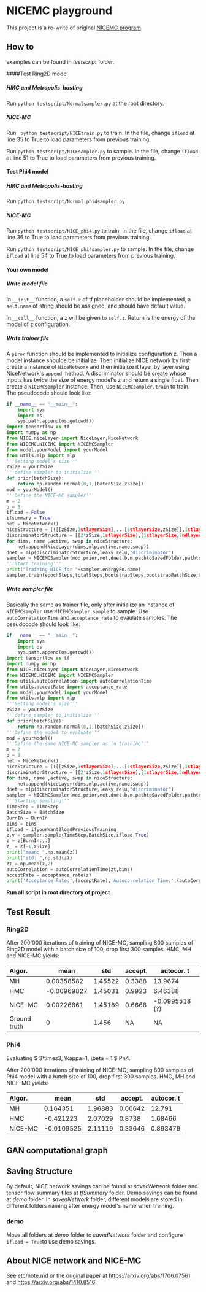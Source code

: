 # NICEMC playground

This project is a re-write of original [NICEMC program](https://github.com/ermongroup/a-nice-mc).

## How to 

examples can be found in *testscript* folder.

####Test Ring2D model

##### HMC and Metropolis-hasting

Run `python testscript/Normalsampler.py` at the root directory.

##### NICE-MC

Run ` python testscript/NICEtrain.py` to train. In the file, change `ifload` at line 35 to True to load parameters from previous training.

Run `python testscript/NICEsampler.py` to sample. In the file, change `ifload` at line 51 to True to load parameters from previous training.

#### Test Phi4 model

##### HMC and Metropolis-hasting

Run `python testscript/Normal_phi4sampler.py` 

##### NICE-MC

Run `python testscript/NICE_phi4.py` to train, In the file, change `ifload` at line 36 to True to load parameters from previous training.

Run `python testscript/NICE_phi4sampler.py` to sample. In the file, change `ifload` at line 54 to True to load parameters from previous training.

#### Your own model

##### Write model file

In `__init__` function, a `self.z` of tf.placeholder should be implemented, a `self.name` of string should be assigned, and should have default value.

In `__call__` function, a z will be given to `self.z`. Return is the energy of the model of z configuration.

##### Write trainer file

A `piror` function should be implemented to initialize configuration z. Then a model instance shoulde be initialize. Then initialize NICE network by first create a instance of `NiceNetwork` and then initialize it layer by layer using NiceNetwork's `append` method. A discriminator should be create whose inputs has twice the size of energy model's z and return a single float. Then create a `NICEMCsampler` instance. Then, use `NICEMCsampler.train` to train. The pseudocode should look like:

```python
if __name__ == "__main__":
    import sys
    import os
    sys.path.append(os.getcwd())
import tensorflow as tf
import numpy as np
from NICE.niceLayer import NiceLayer,NiceNetwork
from NICEMC.NICEMC import NICEMCSampler
from model.yourModel import yourModel
from utils.mlp import mlp
'''Setting model's size'''
zSize = yourzSize
'''define sampler to initialize'''
def prior(batchSize):
    return np.random.normal(0,1,[batchSize,zSize])
mod = yourModel()
'''Define the NICE-MC sampler'''
m = 2
b = 8
ifload = False
ifsummary = True
net = NiceNetwork()
niceStructure = [([[zSize,1stlayerSize],...[1stlayerSize,zSize]],1stlayerName,1stlayerActive,ifchangeXV),...]
discriminatorStructure = [[2*zSize,1stlayerSize],[1stlayerSize,2ndlayerSize]...]
for dims, name ,active, swap in niceStructure:
    net.append(NiceLayer(dims,mlp,active,name,swap))
dnet = mlp(discriminatorStructure,leaky_relu,"discriminator")
sampler = NICEMCSampler(mod,prior,net,dnet,b,m,pathtoSavedFolder,pathtoSummaryFolder)
'''Start training'''
print("Training NICE for "+sampler.energyFn.name)
sampler.train(epochSteps,totalSteps,bootstrapSteps,bootstrapBatchSize,bootstrapBurnIn,logSteps,evlBatchSize,evlSteps,evlBurnIn,dTrainSteps,trainBatchSize,saveSteps,ifsummary,ifload)
```

##### Write sampler file

Basically the same as trainer file, only after initialize an instance of `NICEMCsampler` use `NICEMCsampler.sample` to sample. Use `autoCorrelationTime` and `acceptance_rate` to evaulate samples.  The pseudocode should look like:

```python
if __name__ == "__main__":
    import sys
    import os
    sys.path.append(os.getcwd())
import tensorflow as tf
import numpy as np
from NICE.niceLayer import NiceLayer,NiceNetwork
from NICEMC.NICEMC import NICEMCSampler
from utils.autoCorrelation import autoCorrelationTime
from utils.acceptRate import acceptance_rate
from model.yourModel import yourModel
from utils.mlp import mlp
'''Setting model's size'''
zSize = yourzSize
'''define sampler to initialize'''
def prior(batchSize):
    return np.random.normal(0,1,[batchSize,zSize])
'''Define the model to evaluate'''
mod = yourModel()
'''Define the same NICE-MC sampler as in training'''
m = 2
b = 8
net = NiceNetwork()
niceStructure = [([[zSize,1stlayerSize],...[1stlayerSize,zSize]],1stlayerName,1stlayerActive,ifchangeXV),...]
discriminatorStructure = [[2*zSize,1stlayerSize],[1stlayerSize,2ndlayerSize]...]
for dims, name ,active, swap in niceStructure:
    net.append(NiceLayer(dims,mlp,active,name,swap))
dnet = mlp(discriminatorStructure,leaky_relu,"discriminator")
sampler = NICEMCSampler(mod,prior,net,dnet,b,m,pathtoSavedFolder,pathtoSummaryFolder)
'''Starting sampling'''
TimeStep = TimeStep
BatchSize = BatchSize
BurnIn = BurnIn
bins = bins
ifload = ifyourWant2loadPreviousTraining
z,v = sampler.sample(TimeStep,BatchSize,ifload,True)
z = z[BurnIn:,:]
z_ = z[-1,zSize]
print("mean: ",np.mean(z))
print("std: ",np.std(z))
zt = np.mean(z,2)
autoCorrelation = autoCorrelationTime(zt,bins)
acceptRate = acceptance_rate(z)
print('Acceptance Rate:',(acceptRate),'Autocorrelation Time:',(autoCorrelation))
```



**Run all script in root directory of project**

## Test Result

### Ring2D

After 200'000 iterations of training of NICE-MC, sampling 800 samples of Ring2D model with a batch size of 100, drop first 300 samples. HMC, MH and NICE-MC yields:

| Algor.       | mean        | std     | accept. | autocor. t     |
| :----------- | ----------- | ------- | ------- | -------------- |
| MH           | 0.00358582  | 1.45522 | 0.3388  | 13.9674        |
| HMC          | -0.00969827 | 1.45031 | 0.9923  | 6.46388        |
| NICE-MC      | 0.00226861  | 1.45189 | 0.6668  | -0.0995518 (?) |
| Ground truth | 0           | 1.456   | NA      | NA             |

### Phi4

Evaluating $ 3\times3, \kappa=1, \beta = 1 $ Ph4. 

After 200'000 iterations of training of NICE-MC, sampling 800 samples of Phi4 model with a batch size of 100, drop first 300 samples. HMC, MH and NICE-MC yields:

| Algor.  | mean       | std     | accept. | autocor. t |
| :------ | ---------- | ------- | ------- | ---------- |
| MH      | 0.164351   | 1.96883 | 0.00642 | 12.791     |
| HMC     | -0.421223  | 2.07029 | 0.8738  | 1.68466    |
| NICE-MC | -0.0109525 | 2.11119 | 0.33646 | 0.893479   |

## GAN computational graph

## Saving Structure

By default, NICE network savings can be found at *savedNetwork* folder and tensor flow summary files at *tfSummary* folder. Demo savings can be found at *demo* folder. In *savedNetwork* folder, different models are stored in different folders naming after energy model's name when training.

### demo

Move all folders at *demo* folder to *savedNetwork* folder and configure `ifload = True`to use demo savings.

## About NICE network and NICE-MC 

See etc/note.md or the original paper at https://arxiv.org/abs/1706.07561 and https://arxiv.org/abs/1410.8516